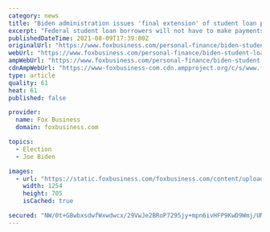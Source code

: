 ```yaml
---
category: news
title: "Biden administration issues 'final extension' of student loan payment pause: Is cancellation next?"
excerpt: "Federal student loan borrowers will not have to make payments on their federal loans until February 2022, thanks to the “final extension” from Education Department."
publishedDateTime: 2021-08-09T17:39:00Z
originalUrl: "https://www.foxbusiness.com/personal-finance/biden-student-loan-payment-pause-extension-is-cancellation-next"
webUrl: "https://www.foxbusiness.com/personal-finance/biden-student-loan-payment-pause-extension-is-cancellation-next"
ampWebUrl: "https://www.foxbusiness.com/personal-finance/biden-student-loan-payment-pause-extension-is-cancellation-next.amp"
cdnAmpWebUrl: "https://www-foxbusiness-com.cdn.ampproject.org/c/s/www.foxbusiness.com/personal-finance/biden-student-loan-payment-pause-extension-is-cancellation-next.amp"
type: article
quality: 61
heat: 61
published: false

provider:
  name: Fox Business
  domain: foxbusiness.com

topics:
  - Election
  - Joe Biden

images:
  - url: "https://static.foxbusiness.com/foxbusiness.com/content/uploads/2021/08/Credible-Biden-admin-extends-student-loan-pause-is-cancellation-next-iStock-1098109720.jpg"
    width: 1254
    height: 705
    isCached: true

secured: "NW/0t+GBwbxsdwfWxwdwcx/29VwJe2BRoP7295jy+mpn6ivHFP9KwD9Wmj/UMCbvJNAPNfpPU3KVTrUE3vqohUoGV0fb3lx41QnOSQtH/nYb5eFAUoQVq4MEw6OEsit0HmhkqKtyerpwuBn1XfnBrXGbC0Jeny457TNbT2MrpeRBYcmxmPNRls22ykWeOaUqxa9oKYo0iWPQNKfG8v9JxEdMj0rBBFDitYYSMf8ZkxxfJS84HbPZK6yFnwZn8rDDP2B8hwZcro3ygc//9gIxGMO8s0iOMfZnoh6E04Tt0FXnus2A793NVWDGET1buqiHlMYe1lyq7QK1PWmybu2QIaumoHtbfzYT8J+DHAYyeQs=;wfgSqeqwJj59XrTfz9kw8w=="
---
```


